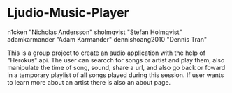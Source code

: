 # Ljudio-Music-Player


n1cken "Nicholas Andersson"
sholmqvist "Stefan Holmqvist"
adamkarmander "Adam Karmander"
dennishoang2010 "Dennis Tran"

This is a group project to create an audio application with the help of "Herokus" api. The user can searcch for songs or artist and play them,
also manipulate the time of song, sound, share a url, and also go back or foward in a temporary playlist of all songs played during this session.
If user wants to learn more about an artist there is also an about page.
